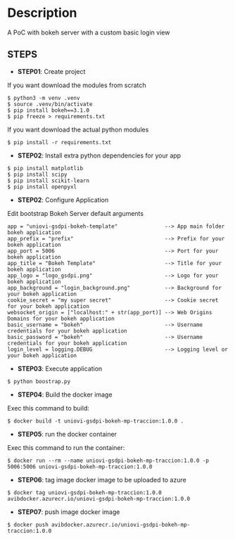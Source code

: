 # Description
A PoC with bokeh server with a custom basic login view

## STEPS

- **STEP01**: Create project

If you want download the modules from scratch

```
$ python3 -m venv .venv
$ source .venv/bin/activate
$ pip install bokeh==3.1.0
$ pip freeze > requirements.txt
```

If you want download the actual python modules

```
$ pip install -r requirements.txt
```

- **STEP02**: Install extra python dependencies for your app

```
$ pip install matplotlib
$ pip install scipy
$ pip install scikit-learn
$ pip install openpyxl
```

- **STEP02**: Configure Application

Edit bootstrap Bokeh Server default arguments

```
app = "uniovi-gsdpi-bokeh-template"               --> App main folder bokeh application
app_prefix = "prefix"                             --> Prefix for your bokeh application
app_port = 5006                                   --> Port for your bokeh application
app_title = "Bokeh Template"                      --> Title for your bokeh application
app_logo = "logo_gsdpi.png"                       --> Logo for your bokeh application
app_background = "login_background.png"           --> Background for your bokeh application
cookie_secret = "my super secret"                 --> Cookie secret for your bokeh application
websocket_origin = ["localhost:" + str(app_port)] --> Web Origins Domains for your bokeh application
basic_username = "bokeh"                          --> Username credentials for your bokeh application
basic_password = "bokeh"                          --> Username credentials for your bokeh application
login_level = logging.DEBUG                       --> Logging level or your bokeh application
```

- **STEP03**: Execute application

```
$ python boostrap.py
```

- **STEP04**: Build the docker image

Exec this command to build:

```
$ docker build -t uniovi-gsdpi-bokeh-mp-traccion:1.0.0 .
```

- **STEP05**: run the docker container

Exec this command to run the container:

```
$ docker run --rm --name uniovi-gsdpi-bokeh-mp-traccion:1.0.0 -p 5006:5006 uniovi-gsdpi-bokeh-mp-traccion:1.0.0
```

- **STEP06**: tag image docker image to be uploaded to azure

```
$ docker tag uniovi-gsdpi-bokeh-mp-traccion:1.0.0 avibdocker.azurecr.io/uniovi-gsdpi-bokeh-mp-traccion:1.0.0
```

- **STEP07**: push image docker image

```
$ docker push avibdocker.azurecr.io/uniovi-gsdpi-bokeh-mp-traccion:1.0.0
```